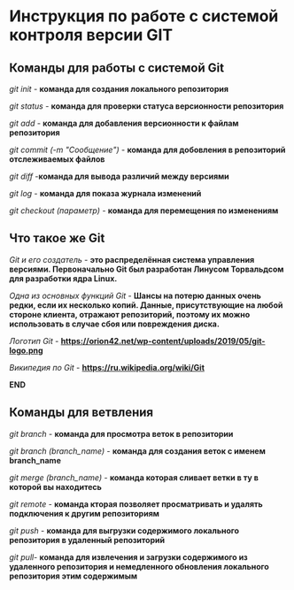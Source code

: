 # Инструкция по работе с системой контроля версии GIT

## Команды для работы с системой Git

*git init* - **команда для создания локального репозитория**

*git status* - **команда для проверки статуса версионности репозитория**

*git add* - **команда для добавления версионности к файлам репозитория**

*git commit (-m "Сообщение")* - **команда для добовления в репозиторий отслеживаемых файлов**

*git diff* -**команда для вывода различий между версиями**

*git log* - **команда для показа журнала изменений**

*git checkout (параметр)* - **команда для перемещения по изменениям**

## Что такое же Git ##

*Git и его создатель* - **это распределённая система управления версиями. Первоначально Git был разработан Линусом Торвальдсом для разработки ядра Linux.**

*Одна из основных функций Git* - **Шансы на потерю данных очень редки, если их несколько копий. Данные, присутствующие на любой стороне клиента, отражают репозиторий, поэтому их можно использовать в случае сбоя или повреждения диска.**

*Логотип Git* - **https://orion42.net/wp-content/uploads/2019/05/git-logo.png**

*Википедия по Git* - **https://ru.wikipedia.org/wiki/Git**

**END**
## Команды для ветвления

*git branch* - **команда для просмотра веток в репозитории**

*git branch (branch_name)* - **команда для создания веток с именем branch_name**

*git merge (branch_name)* - **команда которая сливает ветки в ту в которой вы находитесь**

*git remote* - **команда кторая позволяет просматривать и удалять подключения к другим репозиториям**

*git push* - **команда для выгрузки содержимого локального репозитория в удаленный репозиторий**

*git pull*- **команда для извлечения и загрузки содержимого из удаленного репозитория и немедленного обновления локального репозитория этим содержимым**
